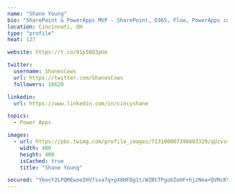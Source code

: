 ```yaml
---
name: "Shane Young"
bio: "SharePoint & PowerApps MVP - SharePoint, O365, Flow, PowerApps consulting? @PowerApps911 | Pure Snark? You found it."
location: Cincinnati, OH
type: "profile"
heat: 127

website: https://t.co/91p5BQ3pUe

twitter:
  username: ShanesCows
  url: https://twitter.com/ShanesCows
  followers: 16620

linkedin:
  url: https://www.linkedin.com/in/cincyshane

topics:
  - Power Apps

images:
  - url: https://pbs.twimg.com/profile_images/713100007398883329/qUzvsvQ3_400x400.jpg
    width: 400
    height: 400
    isCached: true
    title: "Shane Young"

secured: "YbovY2LPQMEwoeIHV7sxa7q+pX8HFQg1t/WZBtTPgobZoHF+hjzNea+QVRcKVZBek990kAi7iTMVuJT/F6FSpc9ngvbMLttbCMVhZnlJzr1c92mggl1mw7wMSXsJVOHbzE1jgBxK8aKgpdMgGsRLBZ74JVRqNdYUoex4vMWKl4z70dVkDIO0UxcysNXIctX30/xCM79ZcoP7ltcSZ0EcZLUggKnJmPSmXpSFS4L7P1Ia2vbBdSxZUF0iLu2EBZ5xDJm9oUm78niyYF00D/vjXFUGZhR92fzLEoFNA1nOfMwCHoVmmnOFL79dker5sRTkA7t0Gs592YIffsMDvDmvPQXXLbiIHnMA2UyiU7JJYfXiKrsDTRaVbykMLlbBm/R5cZnfqDeTVsHv2P4653Sm4tJTdK8cuO9BQNvjQVpjKII=;thNXdfp+O4Mn0VOJfC2EPg=="
---
```


